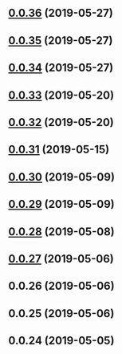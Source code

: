 ## [0.0.36](https://github.com/faiconqg/core/compare/v0.0.35...v0.0.36) (2019-05-27)



## [0.0.35](https://github.com/faiconqg/core/compare/v0.0.33...v0.0.35) (2019-05-27)



## [0.0.34](https://github.com/faiconqg/core/compare/v0.0.33...v0.0.34) (2019-05-27)



## [0.0.33](https://github.com/faiconqg/core/compare/v0.0.32...v0.0.33) (2019-05-20)



## [0.0.32](https://github.com/faiconqg/core/compare/v0.0.30...v0.0.32) (2019-05-20)



## [0.0.31](https://github.com/faiconqg/core/compare/v0.0.30...v0.0.31) (2019-05-15)



## [0.0.30](https://github.com/faiconqg/core/compare/v0.0.29...v0.0.30) (2019-05-09)



## [0.0.29](https://github.com/faiconqg/core/compare/v0.0.27...v0.0.29) (2019-05-09)



## [0.0.28](https://github.com/faiconqg/core/compare/v0.0.27...v0.0.28) (2019-05-08)



## [0.0.27](https://github.com/faiconqg/core/compare/v0.0.26...v0.0.27) (2019-05-06)



## 0.0.26 (2019-05-06)



## 0.0.25 (2019-05-06)



## 0.0.24 (2019-05-05)




